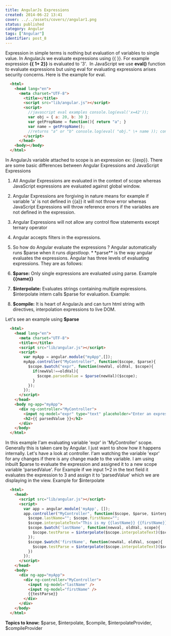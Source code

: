 ```yaml
---
title: AngularJs Expressions
created: 2014-06-22 13:41
cover: ../../assets/covers//angular1.png
status: published
category: Angular
tags: ["Angular"]
identifier: post_8
---
```

Expression in simple terms is nothing but evaluation of variables to single value. In AngularJs we evaluate expressions using {{ }}. For example expression __{{ 1+ 2}}__ is evaluated to '3'.  In JavaScript we use **eval()** function to evaluate expressions but using eval for evaluating expressions arises security concerns. Here is the example for eval.

```html
  <html>
    <head lang="en">
      <meta charset="UTF-8">
        <title></title>
        <script src="lib/angular.js"></script>
        <script>
          //javascript eval examples console.log(eval('x=42'));
          var obj = { a: 20, b: 30 };
          var getPropName = function(){ return "a"; }
          var name = getPropName();
          //returns "a" or "b" console.log(eval( "obj." \+ name )); console.log(eval(a*b*c));
        </script>
      </head>
    <body></body>
  </html>
```

In AngularJs variable attached to scope is an expression ex: {{exp}}. There are some basic differences between Angular Expressions and JavaScript Expressions 

  1. All Angular Expressions are evaluated in the context of scope whereas JavaScript expressions are evaluated against global window.
  2. Angular Expressions are forgiving in nature means for example if variable 'a' is not defined in {{a}} it will not throw error whereas JavaScript Expressions will throw reference errors if the variables are not defined in the expression.
  3. Angular Expressions will not allow any control flow statements except ternary operator
  4. Angular accepts filters in the expressions.
  5. So how do Angular evaluate the expressions ? Angular automatically runs $parse when it runs $digest loop. **$parse** is the way angular evaluates the expressions.
Angular has three levels of evaluating expressions. They are as follows:

  1. **$parse:** Only single expressions are evaluated using parse. Example **{{name}}**
  2. **$interpolate:** Evaluates strings containing multiple expressions. $interpolate intern calls $parse for evaluation. Example: **<img ng-src='/path/{{name}}.{{ext}}'/>**
  3. **$compile:** It is heart of AngularJs and can turn html string with directives, interpolation expressions to live DOM.

Let's see an example using **$parse**

```html
  <html>
    <head lang="en">
      <meta charset="UTF-8">
      <title></title>
      <script src="lib/angular.js"></script>
      <script>
        var myApp = angular.module("myApp",[]);
        myApp.controller("MyController", function($scope, $parse){
          $scope.$watch("expr", function(newVal, oldVal, $scope){
            if(newVal!==oldVal){
              $scope.parsedValue = $parse(newVal)($scope);
            }
          });
        });
      </script>
    </head>
    <body ng-app="myApp">
      <div ng-controller="MyController">
        <input ng-model="expr" type="text" placeholder="Enter an expression" />
        <h2>{{ parsedValue }}</h2>
      </div>
    </body>
  </html>
```

In this example I'am evaluating variable 'expr' in 'MyController' scope. Generally this is taken care by Angular. I just want to show how it happens internally. Let's have a look at controller. I'am watching the variable 'expr' for any changes if there is any change made to the variable. I am using inbuilt $parse to evaluate the expression and assigned it to a new scope variable 'parsedValue'. For Example if we input 1+2 in the text field it evaluates the expression to 3 and assign it to 'parsedValue' which we are displaying in the view. Example for $interpolate

```html
  <html>
    <head>
      <script src="lib/angular.js"></script>
      <script>
        var app = angular.module('myApp', []);
        app.controller("MyController", function($scope, $parse, $interpolate){
          $scope.lastName=""; $scope.firstName="";
          $scope.interpolateText="This is my {{lastName}} {{firstName}}"
          $scope.$watch('lastName', function(newval, oldVal, scope){
            $scope.testParse = $interpolate($scope.interpolateText)($scope);
          });
          $scope.$watch('firstName', function(newVal, oldVal, scope){
            $scope.testParse = $interpolate($scope.interpolateText)($scope);
          })
        });
      </script>
    </head>
    <body>
      <div ng-app="myApp">
        <div ng-controller="MyController">
          <input ng-model="lastName" />
          <input ng-model="firstName" />
          {{testParse}}
        </div>
      </div>
    </body>
  </html>
```

**Topics to know:** $parse, $interpolate, $compile, $interpolateProvider, $compileProvider